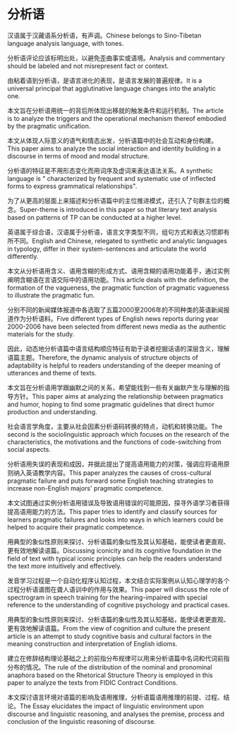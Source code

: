 # 分析语

<p><span class="chinese">汉语属于汉藏语系分析语，有声调。</span><span class="english">Chinese belongs to Sino-Tibetan language analysis language, with tones.</span></p>

<p><span class="chinese">分析语评论应该标明出处，以避免歪曲事实或语境。</span><span class="english">Analysis and commentary should be labeled and not misrepresent fact or context.</span></p>

<p><span class="chinese">由粘着语到分析语，是语言进化的表现，是语言发展的普遍规律。</span><span class="english">It is a universal principal that agglutinative language changes into the analytic one.</span></p>

<p><span class="chinese">本文旨在分析语用统一的背后所体现出移就的触发条件和运行机制。</span><span class="english">The article is to analyze the triggers and the operational mechanism thereof embodied by the pragmatic unification.</span></p>

<p><span class="chinese">本文从体现人际意义的语气和情态出发，分析语篇中的社会互动和身份构建。</span><span class="english">This paper aims to analyze the social interaction and identity building in a discourse in terms of mood and modal structure.</span></p>

<p><span class="chinese">分析语的特征是不用形态变化而用词序及虚词来表达语法关系。</span><span class="english">A synthetic language is " characterized by frequent and systematic use of inflected forms to express grammatical relationships".</span></p>

<p><span class="chinese">为了从更高的层面上来描述和分析语篇中的主位推进模式，还引入了句群主位的概念。</span><span class="english">Super-theme is introduced in this paper so that literary text analysis based on patterns of TP can be conducted at a higher level.</span></p>

<p><span class="chinese">英语属于综合语，汉语属于分析语，语言文字类型不同，组句方式和表达习惯即有所不同。</span><span class="english">English and Chinese, relegated to synthetic and analytic languages in typology, differ in their system-sentences and articulate the world differently.</span></p>

<p><span class="chinese">本文从分析语用含义、语用含糊的形成方式、语用含糊的语用功能着手，通过实例阐明含糊语在言语交际中的语用功能。</span><span class="english">This article deals with the definition, the formation of the vagueness, the pragmatic function of pragmatic vagueness to illustrate the pragmatic fun.</span></p>

<p><span class="chinese">分别不同的新闻媒体报道中各选取了五篇2000至2006年的不同种类的英语新闻报道作为分析语料。</span><span class="english">Five different types of English news reports during year 2000-2006 have been selected from different news media as the authentic materials for the study.</span></p>

<p><span class="chinese">因此，动态地分析语篇中语言结构顺应特征有助于读者挖掘话语的深层含义，理解语篇主题。</span><span class="english">Therefore, the dynamic analysis of structure objects of adaptability is helpful to readers understanding of the deeper meaning of utterances and theme of texts.</span></p>

<p><span class="chinese">本文旨在分析语用学跟幽默之间的关系，希望能找到一些有关幽默产生与理解的指导方针。</span><span class="english">This paper aims at analyzing the relationship between pragmatics and humor, hoping to find some pragmatic guidelines that direct humor production and understanding.</span></p>

<p><span class="chinese">社会语言学角度，主要从社会因素分析语码转换的特点，动机和转换功能。</span><span class="english">The second is the sociolinguistic approach which focuses on the research of the characteristics, the motivations and the functions of code-switching from social aspects.</span></p>

<p><span class="chinese">分析语用失误的表现和成因，并据此提出了提高语用能力的对策，强调应将语用原则纳入英语教学内容。</span><span class="english">This paper analyzes the causes of cross-cultural pragmatic failure and puts forward some English teaching strategies to increase non-English majors' pragmatic competence.</span></p>

<p><span class="chinese">本文试图通过实例分析语用错误及导致语用错误的可能原因，探寻外语学习者获得提高语用能力的方法。</span><span class="english">This paper tries to identify and classify sources for learners pragmatic failures and looks into ways in which learners could be helped to acquire their pragmatic competence.</span></p>

<p><span class="chinese">用典型的象似性原则来探讨、分析语篇的象似性及其认知基础，能使读者更直观、更有效地解读语篇。</span><span class="english">Discussing iconicity and its cognitive foundation in the field of text with typical iconic principles can help the readers understand the text more intuitively and effectively.</span></p>

<p><span class="chinese">发音学习过程是一个自动化程序认知过程，本文结合实际案例从认知心理学的各个过程分析语谱图在聋人语训中的作用与效果。</span><span class="english">This paper will discuss the role of spectrogram in speech training for the hearing-impaired with special reference to the understanding of cognitive psychology and practical cases.</span></p>

<p><span class="chinese">用典型的象似性原则来探讨、分析语篇的象似性及其认知基础，能使读者更直观、更有效地解读语篇。</span><span class="english">From the view of cognition and culture the present article is an attempt to study cognitive basis and cultural factors in the meaning construction and interpretation of English idioms.</span></p>

<p><span class="chinese">建立在修辞结构理论基础之上的前指分布规律可以用来分析语篇中名词和代词前指分布的情况。</span><span class="english">The rule of the distribution of the nominal and pronominal anaphora based on the Rhetorical Structure Theory is employed in this paper to analyze the texts from FIDIC Contract Conditions.</span></p>

<p><span class="chinese">本文探讨语言环境对语篇的影响及语用推理，分析语篇语用推理的前提、过程、结论。</span><span class="english">The Essay elucidates the impact of linguistic environment upon discourse and linguistic reasoning, and analyses the premise, process and conclusion of the linguistic reasoning of discourse.</span></p>

